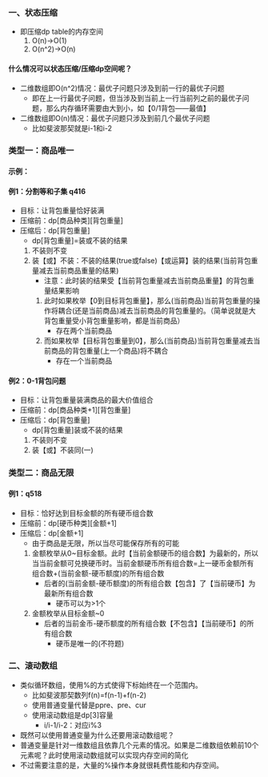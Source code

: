 ### 一、状态压缩
- 即压缩dp table的内存空间
    1. O(n)->O(1)
    2. O(n^2)->O(n)

#### 什么情况可以状态压缩/压缩dp空间呢？
- 二维数组即O(n^2)情况：最优子问题只涉及到前一行的最优子问题
    - 即在上一行最优子问题，但当涉及到当前上一行当前列之前的最优子问题，那么内存循环需要由大到小，如【0/1背包——最值】
- 二维数组即O(n)情况：最优子问题只涉及到前几个最优子问题
    - 比如斐波那契就是i-1和i-2

### 类型一：商品唯一
#### 示例：
#### 例1：分割等和子集 q416
- 目标：让背包重量恰好装满
- 压缩前：dp[商品种类][背包重量]
- 压缩后：dp[背包重量]
    - dp[背包重量]=装或不装的结果
    1. 不装则不变
    2. 装【或】不装：不装的结果(true或false)【或运算】装的结果(当前背包重量减去当前商品重量的结果)
        - 注意：此时装的结果受【当前背包重量减去当前商品重量】的背包重量结果影响
        1. 此时如果枚举【0到目标背包重量】，那么(当前商品)当前背包重量的操作将耦合(还是当前商品)减去当前商品的背包重量的。（简单说就是大背包重量受小背包重量影响，都是当前商品）
            - 存在两个当前商品
        2. 而如果枚举【目标背包重量到0】，那么(当前商品)当前背包重量减去当前商品的背包重量(上一个商品)将不耦合
            - 存在一个当前商品

#### 例2：0-1背包问题
- 目标：让背包重量装满商品的最大价值组合
- 压缩前：dp[商品种类+1][背包重量]
- 压缩后：dp[背包重量]
    - dp[背包重量]装或不装的结果
    1. 不装则不变
    2. 装【或】不装同(一)

### 类型二：商品无限
#### 例1：q518
- 目标：恰好达到目标金额的所有硬币组合数
- 压缩前：dp[硬币种类][金额+1]
- 压缩后：dp[金额+1]
    - 由于商品是无限，所以当尽可能保存所有的可能
    1. 金额枚举从0~目标金额。此时【当前金额硬币的组合数】为最新的，所以当当前金额可兑换硬币时。当前金额硬币所有组合数=上一硬币金额所有组合数+(当前金额-硬币额度)的所有组合数
        - 后者的(当前金额-硬币额度)的所有组合数【包含】了【当前硬币】为最新所有组合数
            - 硬币可以为>1个
    2. 金额枚举从目标金额~0
        - 后者的当前金币-硬币额度的所有组合数【不包含】【当前硬币】的所有组合数
            - 硬币是唯一的(不符题)


### 二、滚动数组
- 类似循环数组，使用%的方式使得下标始终在一个范围内。
    - 比如斐波那契数列f(n)=f(n-1)+f(n-2)
    - 使用普通变量代替是ppre、pre、cur
    - 使用滚动数组是dp[3]容量
        - i/i-1/i-2：对应i%3
- 既然可以使用普通变量为什么还要用滚动数组呢？
- 普通变量是针对一维数组且依靠几个元素的情况。如果是二维数组依赖前10个元素呢？此时使用滚动数组就可以实现内存空间的简化
- 不过需要注意的是，大量的%操作本身就很耗费性能和内存空间。